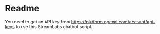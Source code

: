 # Readme

You need to get an API key from https://platform.openai.com/account/api-keys to use this StreamLabs chatbot script.
